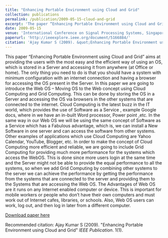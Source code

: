 ```yaml
---
title: "Enhancing Portable Environment using Cloud and Grid"
collection: publications
permalink: /publication/2009-05-15-cloud-and-grid
excerpt: 'The paper “Enhancing Portable Environment using Cloud and Grid” aims at providing the users with the most easy and the efficient way of using an OS'
date: 2009-05-15
venue: 'International Conference on Signal Processing Systems, Singapore.'
paperurl: 'http://ieeexplore.ieee.org/document/5166884/'
citation: 'Ajay Kumar S (2009). &quot;Enhancing Portable Environment using Cloud and Grid&quot; <i>IEEE Publication</i>. 1(1).'
---
```

This paper “Enhancing Portable Environment using Cloud and Grid” aims at providing the users with the most easy and the efficient way of using an OS, which is stored in a Server and accessing it from anywhere (at Office or home). The only thing you need to do is that you should have a system with minimum configuration with an internet connection and having a browser for accessing the OS present in the Server. In this paper we are going to introduce the Web OS – Moving OS to the Web concept using Cloud Computing and Grid Computing. This can be done by storing the OS in a Server and accessing the OS via browsers in the other systems that are connected to the internet.      Cloud Computing is the latest buzz in the IT world, which provides the use of Software as a Service , example Google docs, where in we have an in-built Word processor, Power point ,etc. In the same way in our Web OS we will be using the same concept of Software as a Service which has a Fabulous advantage, which is, we can install a New Software in one server and can access the software from other systems. Other examples of applications which use Cloud Computing are Yahoo Calendar, YouTube, Blogger, etc.      In order to make the concept of Cloud Computing more efficient and reliable, we are going to include Grid Computing for providing much more performance for the systems which access the WebOS. This is done since more users login at the same time and the Server might not be able to provide the equal performance to all the systems, so when we add Grid Computing by combining other systems to the server we can achieve the performance by getting the performance from the systems that are connected to the server and providing them to the Systems that are accessing the Web OS.      The Advantages of Web OS are it runs on any Internet enabled computer or device. This is important for mobile workers or people who don’t have their own computers and must work out of Internet cafes, libraries, or schools. Also, Web OS users can work, log out, and then log in later from a different computer.

[Download paper here](http://ieeexplore.ieee.org/document/5166884/)

Recommended citation: Ajay Kumar S (2009). "Enhancing Portable Environment using Cloud and Grid" <i>IEEE Publication</i>. 1(1).
